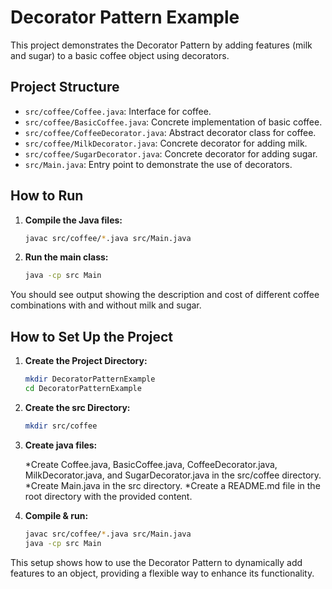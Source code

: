 # Decorator Pattern Example

This project demonstrates the Decorator Pattern by adding features (milk and sugar) to a basic coffee object using decorators.

## Project Structure

- `src/coffee/Coffee.java`: Interface for coffee.
- `src/coffee/BasicCoffee.java`: Concrete implementation of basic coffee.
- `src/coffee/CoffeeDecorator.java`: Abstract decorator class for coffee.
- `src/coffee/MilkDecorator.java`: Concrete decorator for adding milk.
- `src/coffee/SugarDecorator.java`: Concrete decorator for adding sugar.
- `src/Main.java`: Entry point to demonstrate the use of decorators.

## How to Run

1. **Compile the Java files:**

   ```bash
   javac src/coffee/*.java src/Main.java

   ```

2. **Run the main class:**
   ```bash
   java -cp src Main
   ```

You should see output showing the description and cost of different coffee combinations with and without milk and sugar.

## How to Set Up the Project

1. **Create the Project Directory:**

   ```bash
   mkdir DecoratorPatternExample
   cd DecoratorPatternExample

   ```

2. **Create the src Directory:**

   ```bash
   mkdir src/coffee

   ```

3. **Create java files:**

   *Create Coffee.java, BasicCoffee.java, CoffeeDecorator.java, MilkDecorator.java, and SugarDecorator.java in the src/coffee directory.
   *Create Main.java in the src directory.
   \*Create a README.md file in the root directory with the provided content.

4. **Compile & run:**

   ```bash
   javac src/coffee/*.java src/Main.java
   java -cp src Main
   ```

This setup shows how to use the Decorator Pattern to dynamically add features to an object, providing a flexible way to enhance its functionality.

